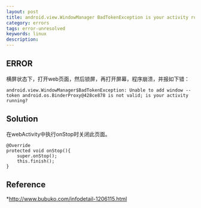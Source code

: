 ```yaml
---
layout: post
title: android.view.WindowManager BadTokenException is your activity running
category: errors
tags: error-unresolved
keywords: linux
description: 
---	
```



## ERROR

横屏状态下，打开web页面，然后锁屏，再打开屏幕，程序崩溃，并报如下错：

```
android.view.WindowManager$BadTokenException: Unable to add window -- token android.os.BinderProxy@428ce878 is not valid; is your activity running?
```

## Solution

在webActivity中执行onStop时关闭此页面。

```
@Override
protected void onStop(){
	super.onStop();
	this.finish();
}
```

## Reference

*<http://www.bubuko.com/infodetail-1206115.html>